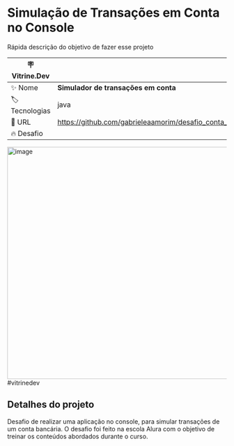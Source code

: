 # Simulação de Transações em Conta no Console

Rápida descrição do objetivo de fazer esse projeto

| :placard: Vitrine.Dev |     |
| -------------  | --- |
| :sparkles: Nome        | **Simulador de transações em conta**
| :label: Tecnologias | java
| :rocket: URL        | https://github.com/gabrieleaamorim/desafio_conta_transacoes
| :fire: Desafio      | 

<!-- Inserir imagem com a #vitrinedev ao final do link -->
<img width="533" alt="image" src="https://github.com/gabrieleaamorim/desafio_conta_transacoes/assets/86209383/fc4c7185-bd42-4f16-a119-c3c7e82627bd">#vitrinedev

## Detalhes do projeto

Desafio de realizar uma aplicação no console, para simular transações de um conta bancária. O desafio foi feito na escola Alura
com o objetivo de treinar os conteúdos abordados durante o curso.

